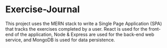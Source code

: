 # Exercise-Journal

This project uses the MERN stack to write a Single Page Application (SPA) that tracks the exercises completed by a user.
React is used for the front-end of the application, Node & Express are used for the back-end web service, and MongoDB is used for data persistence.
